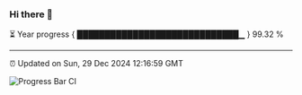 ### Hi there 👋

⏳ Year progress { █████████████████████████████▁ } 99.32 %

---

⏰ Updated on Sun, 29 Dec 2024 12:16:59 GMT

![Progress Bar CI](https://github.com/Shyam-Makwana/GitHub-Actions-Demo/workflows/Progress%20Bar%20CI/badge.svg)
